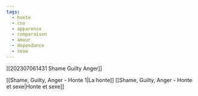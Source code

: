 ```yaml
---
tags:
  - honte
  - cnv
  - apparence
  - comparaison
  - amour
  - dependance
  - sexe
---
```

[[202307061431 Shame Guilty Anger]]

[[Shame, Guilty, Anger - Honte 1|La honte]]
[[Shame, Guilty, Anger - Honte et sexe|Honte et sexe]]
